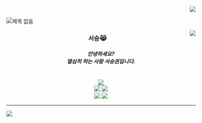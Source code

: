 <p align="right">
  <a href="https://hits.seeyoufarm.com"><img src="https://hits.seeyoufarm.com/api/count/incr/badge.svg?url=https%3A%2F%2Fgithub.com%2Fhyeinisfree&count_bg=%2341B883&title_bg=%23CDC2C2&icon=github.svg&icon_color=%23E7E7E7&title=hits&edge_flat=false"/></a>
</p>

![제목 없음](https://user-images.githubusercontent.com/90320005/210201634-e87672ea-4220-48e6-ad8b-0cdd7ca86c7e.png)

  <img align="right" src="https://github-readme-stats.vercel.app/api/top-langs/?username=seondal&theme=dracula&exclude_repo=clone-web-scrapper,clone-zoom&hide=Procfile&layout=compact&langs_count=8"/>

<div align= "center">
 
### 서승😹
##### 안녕하세요?<br>열심히 하는 사람 서승권입니다.
#
  
<a href="https://chivalrous-saffron-326.notion.site/Project-444b03b51225487fb3214e8d2ecf3739"><img src="https://img.shields.io/badge/PROJECTS-000000?style=for-the-badge&logo=github&logoColor=white"/></a><br>
<a href="https://chivalrous-saffron-326.notion.site/Project-444b03b51225487fb3214e8d2ecf3739"><img src="https://img.shields.io/badge/PROJECTS-000000?style=flat-square&logo=github&logoColor=white"/></a>
<a href="https://www.notion.so/archive-ee22e70e42c849b09d71fa730516acc6"><img src="https://img.shields.io/badge/ARCHIVE-ffffff?style=flat-square&logo=notion&logoColor=black"/></a><br>
<a href='mailto:seoseuo@naver.com'><img src="https://img.shields.io/badge/EMAIL-30B980?style=flat-square&logo=Mailgun&logoColor=white"></a>
<a href="https://www.instagram.com/seuio__/"><img src="https://img.shields.io/badge/INSTAGRAM-E4405F?style=flat-square&logo=Instagram&logoColor=white"></a>

  
</div>

---

<div align= "left">
  <img align="left" src="https://github-readme-stats.vercel.app/api/top-langs/?username=seoseuo&langs_count=8)](https://github.com/seoseuo/github-readme-stats"/>
</div>






